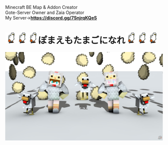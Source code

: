Minecraft BE Map & Addon Creator  
Gote-Server Owner and Zaia Operator  
My Server→**https://discord.gg/7SnjrqKQeS**

# <img src="https://raw.githubusercontent.com/YuuhaLand/YuuhaLand/refs/heads/main/duck.gif" alt="duck" title="duck" width="35" height="35"><img src="https://raw.githubusercontent.com/YuuhaLand/YuuhaLand/refs/heads/main/duck.gif" alt="duck" title="duck" width="35" height="35"><img src="https://raw.githubusercontent.com/YuuhaLand/YuuhaLand/refs/heads/main/duck.gif" alt="duck" title="duck" width="35" height="35">ぽまえもたまごになれ<img src="https://raw.githubusercontent.com/YuuhaLand/YuuhaLand/refs/heads/main/duck.gif" alt="duck" title="duck" width="35" height="35"><img src="https://raw.githubusercontent.com/YuuhaLand/YuuhaLand/refs/heads/main/duck.gif" alt="duck" title="duck" width="35" height="35"><img src="https://raw.githubusercontent.com/YuuhaLand/YuuhaLand/refs/heads/main/duck.gif" alt="duck" title="duck" width="35" height="35">
![tamego](https://raw.githubusercontent.com/YuuhaLand/YuuhaLand/refs/heads/main/tamego.jpeg)
